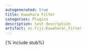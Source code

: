 ```yaml
---
autogenerated: true
title: Kuwahara Filter
categories: Plugins
description: test description
artifact: sc.fiji:Kuwahara\_Filter
---
```


{% include stub%}



